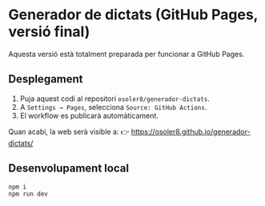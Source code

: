 # Generador de dictats (GitHub Pages, versió final)

Aquesta versió està totalment preparada per funcionar a GitHub Pages.

## Desplegament
1. Puja aquest codi al repositori `osoler8/generador-dictats`.
2. A `Settings → Pages`, selecciona `Source: GitHub Actions`.
3. El workflow es publicarà automàticament.

Quan acabi, la web serà visible a:
👉 https://osoler8.github.io/generador-dictats/

## Desenvolupament local
```bash
npm i
npm run dev
```
